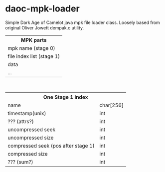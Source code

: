 daoc-mpk-loader
===============

Simple Dark Age of Camelot java mpk file loader class.
Loosely based from original Oliver Jowett dempak.c utility.

<table>
<tr><th>MPK parts</th></tr>
<tr><td>mpk name (stage 0)</td></tr>
<tr><td>file index list (stage 1)</td></tr>
<tr><td>data</td></tr>
<tr><td>...</td></tr>
</table>
<br/>
<table>
<tr><th colspan=2>One Stage 1 index</th></tr>
<tr><td>name</td><td>char[256]</td></tr>
<tr><td>timestamp(unix)</td><td>int</td></tr>
<tr><td>??? (attrs?)</td><td>int</td></tr>
<tr><td>uncompressed seek</td><td>int</td></tr>
<tr><td>uncompressed size</td><td>int</td></tr>
<tr><td>compressed seek (pos after stage 1)</td><td>int</td></tr>
<tr><td>compressed size</td><td>int</td></tr>
<tr><td>??? (sum?)</td><td>int</td></tr>
</table>